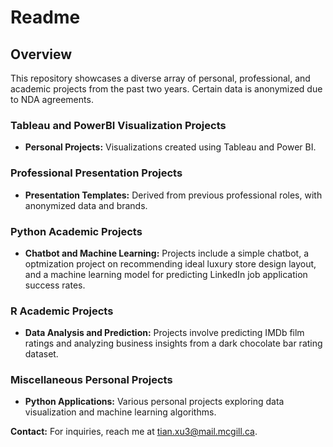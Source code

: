 # Readme

## Overview
This repository showcases a diverse array of personal, professional, and academic projects from the past two years. Certain data is anonymized due to NDA agreements.

### Tableau and PowerBI Visualization Projects
- **Personal Projects:** Visualizations created using Tableau and Power BI.

### Professional Presentation Projects
- **Presentation Templates:** Derived from previous professional roles, with anonymized data and brands.

### Python Academic Projects
- **Chatbot and Machine Learning:** Projects include a simple chatbot, a optmization project on recommending ideal luxury store design layout, and a machine learning model for predicting LinkedIn job application success rates.

### R Academic Projects
- **Data Analysis and Prediction:** Projects involve predicting IMDb film ratings and analyzing business insights from a dark chocolate bar rating dataset.

### Miscellaneous Personal Projects
- **Python Applications:** Various personal projects exploring data visualization and machine learning algorithms.

**Contact:** For inquiries, reach me at [tian.xu3@mail.mcgill.ca](mailto:tian.xu3@mail.mcgill.ca).
